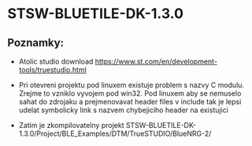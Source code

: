 # STSW-BLUETILE-DK-1.3.0

## Poznamky:

- Atolic studio download
https://www.st.com/en/development-tools/truestudio.html

- Pri otevreni projektu pod linuxem existuje problem s nazvy C modulu. Zrejme to vzniklo vyvojem pod win32. Pod linuxem aby se nemuselo sahat do zdrojaku a prejmenovavat header files v include tak je lepsi udelat symbolicky link s nazvem chybejiciho header na existujici
- Zatim je zkompilovatelny projekt STSW-BLUETILE-DK-1.3.0/Project/BLE_Examples/DTM/TrueSTUDIO/BlueNRG-2/


